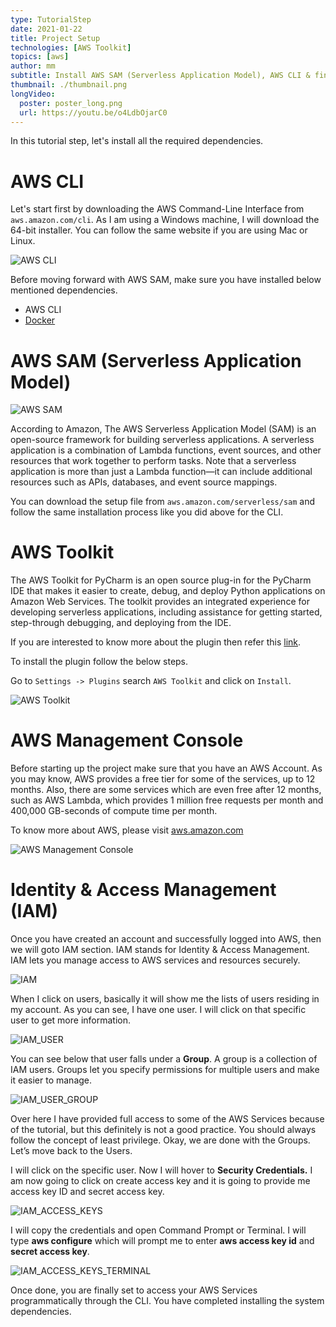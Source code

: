 ```yaml
---
type: TutorialStep
date: 2021-01-22
title: Project Setup
technologies: [AWS Toolkit]
topics: [aws]
author: mm
subtitle: Install AWS SAM (Serverless Application Model), AWS CLI & finally PyCharm Plugin AWS Toolkit.
thumbnail: ./thumbnail.png
longVideo:
  poster: poster_long.png
  url: https://youtu.be/o4LdbOjarC0
---
```


In this tutorial step, let's install all the required dependencies.

# AWS CLI
Let's start first by downloading the AWS Command-Line Interface from `aws.amazon.com/cli`. 
As I am using a Windows machine, I will download the 64-bit installer. 
You can follow the same website if you are using Mac or Linux.

![AWS CLI](./aws_cli.png)

Before moving forward with AWS SAM, make sure you have installed below mentioned dependencies.
  - AWS CLI 
  - [Docker](https://www.docker.com/)


# AWS SAM (Serverless Application Model)

![AWS SAM](./aws_sam.png)

According to Amazon, The AWS Serverless Application Model (SAM) is an open-source framework for building serverless applications.
A serverless application is a combination of Lambda functions, 
event sources, and other resources that work together to perform tasks.
Note that a serverless application is more than just a 
Lambda function—it can include additional resources such as APIs,
databases, and event source mappings.

You can download the setup file from `aws.amazon.com/serverless/sam` and follow the 
same installation process like you did above for the CLI.


# AWS Toolkit

The AWS Toolkit for PyCharm is an open source plug-in for the PyCharm IDE
that makes it easier to create, debug, and deploy Python applications on
Amazon Web Services. The toolkit provides an integrated experience for 
developing serverless applications, including assistance for getting 
started, step-through debugging, and deploying from the IDE.

If you are interested to know more about the plugin
then refer this [link](https://aws.amazon.com/pycharm/).

To install the plugin follow the below steps.

Go to `Settings -> Plugins` search `AWS Toolkit` and click on `Install`.


![AWS Toolkit](./aws_toolkit.png)


# AWS Management Console

Before starting up the project make sure that you have an AWS Account. 
As you may know, AWS provides a free tier for some of the services,
up to 12 months. Also, there are some services which are even free 
after 12 months, such as AWS Lambda, which provides 1 million free
requests per month and 400,000 GB-seconds of compute time per month.

To know more about AWS, please visit [aws.amazon.com](https://aws.amazon.com/)

![AWS Management Console](./aws_management_console.png)


# Identity & Access Management (IAM)

Once you have created an account and successfully logged into AWS, then we 
will goto IAM section. IAM stands for Identity & Access Management. IAM lets you manage access to AWS services and resources securely. 

![IAM](./iam.png)


When I click on users, basically it will show me the lists of users 
residing in my account. As you can see, I have one user. I will click
on that specific user to get more information.

![IAM_USER](./iam_user.png)

You can see below that user falls under a <strong>Group</strong>. 
A group is a collection of IAM users. Groups let you specify permissions for multiple users and make it easier to manage.

![IAM_USER_GROUP](./aws_iam_group.png)

Over here I have provided full access to some of the AWS Services 
because of the tutorial, but this definitely is not a good practice.
You should always follow the concept of least privilege. 
Okay, we are done with the Groups. Let’s move back to the Users. 

I will click on the specific user. Now I will hover to <strong>Security Credentials.</strong>
I am now going to click on create access key and it is 
going to provide me access key ID and secret access key.

![IAM_ACCESS_KEYS](./access_keys.png)


I will copy the credentials and open Command Prompt or Terminal. I will type <strong>aws configure</strong>
which will prompt me to enter <strong>aws access key id</strong> and <strong>secret access key</strong>.

![IAM_ACCESS_KEYS_TERMINAL](./access_keys_terminal.png)


Once done, you are finally set to access your AWS Services programmatically
through the CLI. You have completed installing the system dependencies.